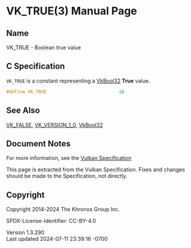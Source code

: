 # VK_TRUE(3) Manual Page

## Name

VK_TRUE - Boolean true value



## <a href="#_c_specification" class="anchor"></a>C Specification

`VK_TRUE` is a constant representing a [VkBool32](https://registry.khronos.org/vulkan/specs/1.3-extensions/man/html/VkBool32.html)
**True** value.

``` c
#define VK_TRUE                           1U
```

## <a href="#_see_also" class="anchor"></a>See Also

[VK_FALSE](https://registry.khronos.org/vulkan/specs/1.3-extensions/man/html/VK_FALSE.html), [VK_VERSION_1_0](https://registry.khronos.org/vulkan/specs/1.3-extensions/man/html/VK_VERSION_1_0.html),
[VkBool32](https://registry.khronos.org/vulkan/specs/1.3-extensions/man/html/VkBool32.html)

## <a href="#_document_notes" class="anchor"></a>Document Notes

For more information, see the <a
href="https://registry.khronos.org/vulkan/specs/1.3-extensions/html/vkspec.html#VK_TRUE"
target="_blank" rel="noopener">Vulkan Specification</a>

This page is extracted from the Vulkan Specification. Fixes and changes
should be made to the Specification, not directly.

## <a href="#_copyright" class="anchor"></a>Copyright

Copyright 2014-2024 The Khronos Group Inc.

SPDX-License-Identifier: CC-BY-4.0

Version 1.3.290  
Last updated 2024-07-11 23:39:16 -0700
